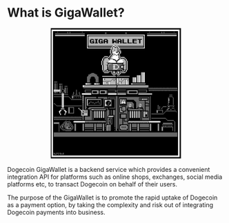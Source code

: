 # What is GigaWallet?

<p><img src="images/GigaWallet.gif" alt="The GigaWallet Logo" width="60%" style="margin-left: 20%;"/></p>

Dogecoin GigaWallet is a backend service which provides a convenient integration API for platforms such as online shops, exchanges, social media platforms etc, to transact Dogecoin on behalf of their users.

The purpose of the GigaWallet is to promote the rapid uptake of Dogecoin as a payment option, by taking the complexity and risk out of integrating Dogecoin payments into business.
